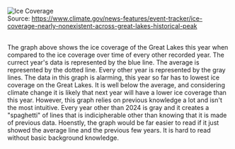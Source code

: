 ![Ice Coverage](https://www.climate.gov/sites/default/files/styles/full_width_620_original_image/public/2024-02/great-lakes-ice-graph_20240215_2000px.png?itok=QNB80TUu)<br />
</n>Source: https://www.climate.gov/news-features/event-tracker/ice-coverage-nearly-nonexistent-across-great-lakes-historical-peak <br /><br />

The graph above shows the ice coverage of the Great Lakes this year when compared to the ice coverage over time of every other recorded year.  The currect year's data is represented by the blue line.
The average is represented by the dotted line. Every other year is represented by the gray lines. The data in this graph is alarming, this year so far has to lowest ice coverage on the Great Lakes.
It is well below the average, and considering climate change it is likely that next year will have a lower ice coverage than this year. However, this graph relies on previous knowledge a lot and isn't
the most intuitive. Every year other than 2024 is gray and it creates a "spaghetti" of lines that is indicipherable other than knowing that it is made of previous data. Hoenstly, the graph would be far
easier to read if it just showed the average line and the previous few years. It is hard to read without basic background knowledge.

